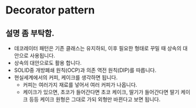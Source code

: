 # Decorator pattern

## 설명 좀 부탁함.
- 데코레이터 패턴은 기존 클래스는 유지하되, 이후 필요한 형태로 꾸밀 때 상속의 대안으로 사용됩니다.
- 상속의 대안으로도 활용 합니다.
- SOLID중 개방폐쇄 원칙(OCP)과 의존 역전 원칙(DIP)를 따릅니다.
- 현실세계에서의 커피, 케이크를 생각하면 됩니다.
  - 커피는 여러가지 재료를 넣어서 여러 커피가 나옵니다.
  - 케이크가 있으면, 초코가 들어간다면 초코 케이크, 딸기가 들어간다면 딸기 케이크 등등 케이크 원형은 그대로 가되 외형만 바뀐다고 보면 됩니다.